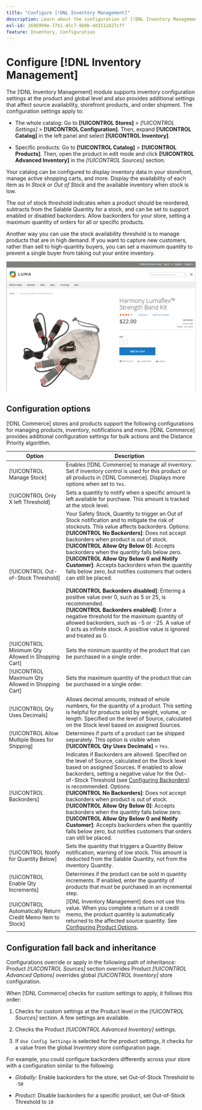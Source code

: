 ```yaml
---
title: "Configure [!DNL Inventory Management]"
description: Learn about the configuration of [!DNL Inventory Management] options that determine source availability, storefront products, and order shipment.
exl-id: 1696999e-77b1-45c7-9b0b-dd1512427cff
feature: Inventory, Configuration
---
```

# Configure [!DNL Inventory Management]

The [!DNL Inventory Management] module supports inventory configuration settings at the product and global level and also provides additional settings that affect source availability, storefront products, and order shipment. The configuration settings apply to: 

- The whole catalog: Go to **[!UICONTROL Stores]** > _[!UICONTROL Settings]_ > **[!UICONTROL Configuration]**. Then, expand **[!UICONTROL Catalog]** in the left panel and select **[!UICONTROL Inventory]**.

- Specific products: Go to **[!UICONTROL Catalog]** > **[!UICONTROL Products]**. Then, open the product in edit mode and click **[!UICONTROL Advanced Inventory]** in the _[!UICONTROL Sources]_ section.

Your catalog can be configured to display inventory data in your storefront, manage active shopping carts, and more. Display the availability of each item as _In Stock_ or _Out of Stock_ and the available inventory when stock is low.

The out of stock threshold indicates when a product should be reordered, subtracts from the Salable Quantity for a stock, and can be set to support enabled or disabled backorders. Allow backorders for your store, setting a maximum quantity of orders for all or specific products.

Another way you can use the stock availability threshold is to manage products that are in high demand. If you want to capture new customers, rather than sell to high-quantity buyers, you can set a maximum quantity to prevent a single buyer from taking out your entire inventory.

![Example of In Stock, Only 1 Left](assets/storefront-stock-options-1-left.png)

## Configuration options

[!DNL Commerce] stores and products support the following configurations for managing products, inventory, notifications and more. [!DNL Commerce] provides additional configuration settings for bulk actions and the Distance Priority algorithm.

|Option|Description|
|--|--|
| [!UICONTROL Manage Stock] | Enables [!DNL Commerce] to manage all inventory. Set if inventory control is used for this product or all products in [!DNL Commerce]. Displays more options when set to `Yes`. |
| [!UICONTROL Only X left Threshold] | Sets a quantity to notify when a specific amount is left available for purchase. This amount is tracked at the stock level. |
| [!UICONTROL Out-of-Stock Threshold] | Your Safety Stock, Quantity to trigger an Out of Stock notification and to mitigate the risk of stockouts. This value affects backorders. Options:<br />**[!UICONTROL No Backorders]**: Does not accept backorders when product is out of stock.<br />**[!UICONTROL Allow Qty Below 0]**: Accepts backorders when the quantity falls below zero.<br />**[!UICONTROL Allow Qty Below 0 and Notify Customer]**: Accepts backorders when the quantity falls below zero, but notifies customers that orders can still be placed. <br /><br />**[!UICONTROL Backorders disabled]**: Entering a positive value over 0, such as 5 or 25, is recommended. <br/>**[!UICONTROL Backorders enabled]**: Enter a negative threshold for the maximum quantity of allowed backorders, such as -5 or -25. A value of 0 acts as infinite stock. A positive value is ignored and treated as 0.|
| [!UICONTROL Minimum Qty Allowed in Shopping Cart] | Sets the minimum quantity of the product that can be purchased in a single order. |
| [!UICONTROL Maximum Qty Allowed in Shopping Cart] | Sets the maximum quantity of the product that can be purchased in a single order. |
| [!UICONTROL Qty Uses Decimals] | Allows decimal amounts, instead of whole numbers, for the quantity of a product. This setting is helpful for products sold by weight, volume, or length. Specified on the level of Source, calculated on the Stock level based on assigned Sources. |
| [!UICONTROL Allow Multiple Boxes for Shipping] | Determines if parts of a product can be shipped separately. This option is visible when **[!UICONTROL Qty Uses Decimals]** = `Yes`. |
| [!UICONTROL Backorders] | Indicates if Backorders are allowed. Specified on the level of Source, calculated on the Stock level based on assigned Sources. If enabled to allow backorders, setting a negative value for the Out-of-Stock Threshold (see [Configuring Backorders](backorders.md)) is recommended. Options:<br />**[!UICONTROL No Backorders]**: Does not accept backorders when product is out of stock.<br />**[!UICONTROL Allow Qty Below 0]**: Accepts backorders when the quantity falls below zero.<br />**[!UICONTROL Allow Qty Below 0 and Notify Customer]**: Accepts backorders when the quantity falls below zero, but notifies customers that orders can still be placed.|
| [!UICONTROL Notify for Quantity Below] | Sets the quantity that triggers a Quantity Below notification, warning of low stock. This amount is deducted from the Salable Quantity, not from the inventory Quantity. |
| [!UICONTROL Enable Qty Increments] | Determines if the product can be sold in quantity increments. If enabled, enter the quantity of products that must be purchased in an incremental step. |
| [!UICONTROL Automatically Return Credit Memo Item to Stock] | [!DNL Inventory Management] does not use this value. When you complete a return or a credit memo, the product quantity is automatically returned to the affected source quantity. See [Configuring Product Options](product-options.md). |

## Configuration fall back and inheritance

Configurations override or apply in the following path of inheritance: Product _[!UICONTROL Sources]_ section overrides Product _[!UICONTROL Advanced Options]_ overrides global _[!UICONTROL Inventory]_ store configuration.

When [!DNL Commerce] checks for custom settings to apply, it follows this order:

1. Checks for custom settings at the Product level in the _[!UICONTROL Sources]_ section. A few settings are available.

1. Checks the Product _[!UICONTROL Advanced Inventory]_ settings.

1. If `Use Config Settings` is selected for the product settings, it checks for a value from the global _Inventory_ store configuration page.

For example, you could configure backorders differently across your store with a configuration similar to the following:

- _Globally:_ Enable backorders for the store, set Out-of-Stock Threshold to `-50`

- _Product:_ Disable backorders for a specific product, set Out-of-Stock Threshold to `10`
